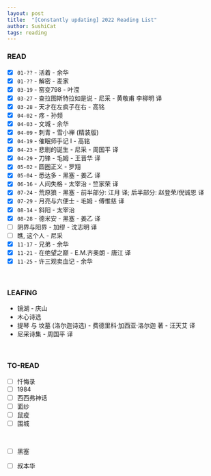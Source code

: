 ```yaml
---
layout: post
title:  "[Constantly updating] 2022 Reading List"
author: SushiCat
tags: reading
---
```


### READ
- [x] `01-??` - 活着 - 余华
- [x] `01-??` - 解密 - 麦家
- [x] `03-19` - 窑变798 - 叶滢
- [x] `03-27` - 查拉图斯特拉如是说 - 尼采 - 黄敬甫 李柳明 译
- [x] `03-28` - 天才在左疯子在右 - 高铭
- [x] `04-02` - 疼 - 孙频
- [x] `04-03` - 文城 - 余华
- [x] `04-09` - 刺青 - 雪小禅 (精装版)
- [x] `04-19` - 催眠师手记 I - 高铭
- [x] `04-23` - 悲剧的诞生 - 尼采 - 周国平 译
- [x] `04-29` - 刀锋 - 毛姆 - 王晋华 译
- [x] `05-02` - 圆圈正义 - 罗翔
- [x] `05-04` - 悉达多 - 黑塞 - 姜乙 译
- [x] `06-16` - 人间失格 - 太宰治 - 竺家荣 译
- [x] `07-24` - 荒原狼 - 黑塞 - 前半部分: 江月 译; 后半部分: 赵登荣/倪诚恩 译
- [x] `07-29` - 月亮与六便士 - 毛姆 - 傅惟慈 译
- [x] `08-14` - 斜阳 - 太宰治
- [x] `08-28` - 德米安 - 黑塞 - 姜乙 译
- [ ] 阴界与阳界 - 加缪 - 沈志明 译
- [ ] 瞧, 这个人 - 尼采
- [x] `11-17` - 兄弟 - 余华
- [x] `11-21` - 在绝望之巅 - E.M.齐奥朗 - 唐江 译 
- [x] `11-25` - 许三观卖血记 - 余华

<br>

### LEAFING
- 镜湖 - 庆山
- 木心诗选
- 提琴 与 坟墓 (洛尔迦诗选) - 费德里科·加西亚·洛尔迦 著 - 汪天艾 译
- 尼采诗集 - 周国平 译

<br>

### TO-READ
- [ ] 忏悔录
- [ ] 1984
- [ ] 西西弗神话
- [ ] 面纱
- [ ] 鼠疫
- [ ] 围城

<br>

- [ ] 黑塞
- [ ] 叔本华

